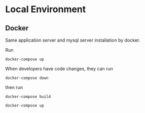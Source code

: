 # Local Environment

## Docker

Same application server and mysql server installation by docker.

Run

```
docker-compose up
```

When developers have code changes, they can run 

```
docker-compose down
```

then run

```
docker-compose build
```

```
docker-compose up
```

